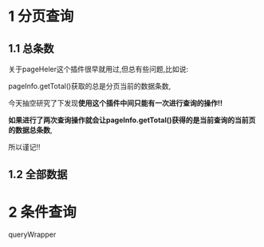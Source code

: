 # 1 分页查询

## 1.1 总条数

关于pageHeler这个插件很早就用过,但总有些问题,比如说:

pageInfo.getTotal()获取的总是分页当前的数据条数,

今天抽空研究了下发现**使用这个插件中间只能有一次进行查询的操作!!**

**如果进行了两次查询操作就会让pageInfo.getTotal()获得的是当前查询的当前页的数据总条数**,

所以谨记!!

## 1.2 全部数据



# 2 条件查询

queryWrapper